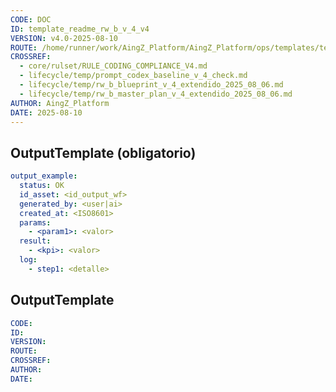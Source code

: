```yaml
---
CODE: DOC
ID: template_readme_rw_b_v_4_v4
VERSION: v4.0-2025-08-10
ROUTE: /home/runner/work/AingZ_Platform/AingZ_Platform/ops/templates/template_readme_rw_b_v_4.md
CROSSREF:
  - core/rulset/RULE_CODING_COMPLIANCE_V4.md
  - lifecycle/temp/prompt_codex_baseline_v_4_check.md
  - lifecycle/temp/rw_b_blueprint_v_4_extendido_2025_08_06.md
  - lifecycle/temp/rw_b_master_plan_v_4_extendido_2025_08_06.md
AUTHOR: AingZ_Platform
DATE: 2025-08-10
---
```

## OutputTemplate (obligatorio)

```yaml
output_example:
  status: OK
  id_asset: <id_output_wf>
  generated_by: <user|ai>
  created_at: <ISO8601>
  params:
    - <param1>: <valor>
  result:
    - <kpi>: <valor>
  log:
    - step1: <detalle>
```

## OutputTemplate
```yaml
CODE:
ID:
VERSION:
ROUTE:
CROSSREF:
AUTHOR:
DATE:
```
